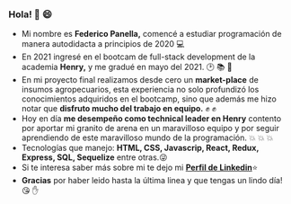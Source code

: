 ### Hola! 👋 :smile:

- Mi nombre es **Federico Panella,** comencé a estudiar programación de manera autodidacta a principios de 2020 :computer:
- En 2021 ingresé en el bootcam de full-stack development de la academia **Henry,** y me gradué en mayo del 2021. :clock2: :books: :date:
- En mi proyecto final realizamos desde cero un **market-place** de insumos agropecuarios, esta experiencia no solo profundizó los conocimientos adquiridos en el bootcamp, sino que además me hizo notar que **disfruto mucho del trabajo en equipo.** :fist: :fist:
- Hoy en día **me desempeño como technical leader en Henry** contento por aportar mi granito de arena en un maravilloso equipo y por seguir aprendiendo de este maravilloso mundo de la programación. :boom: :boom: :boom: 
- Tecnologías que manejo: **HTML, CSS, Javascrip, React, Redux, Express, SQL, Sequelize** entre otras.:stuck_out_tongue_winking_eye:
- Si te interesa saber más sobre mi te dejo mi **[Perfil de Linkedin](https://www.linkedin.com/in/federico-panella/)**:star:
- **Gracias** por haber leido hasta la última linea y que tengas un lindo día! :kissing_heart: :hand:

<!--
**efedefede/efedefede** is a ✨ _special_ ✨ repository because its `README.md` (this file) appears on your GitHub profile.

Here are some ideas to get you started:

- 🔭 I’m currently working on ...
- 🌱 I’m currently learning ...
- 👯 I’m looking to collaborate on ...
- 🤔 I’m looking for help with ...
- 💬 Ask me about ...
- 📫 How to reach me: ...
- 😄 Pronouns: ...
- ⚡ Fun fact: ...
-->
